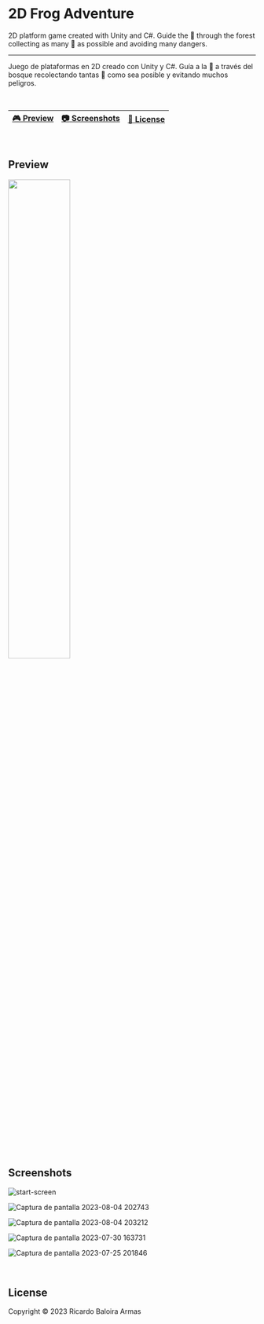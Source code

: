 # 2D Frog Adventure

2D platform game created with Unity and C#. 
Guide the 🐸 through the forest collecting as many 🍓 as possible and avoiding many dangers.

---------------------------------------------

Juego de plataformas en 2D creado con Unity y C#.
Guía a la 🐸 a través del bosque recolectando tantas 🍓 como sea posible y evitando muchos peligros.

<br>

| [🎮 Preview](#preview) | [:camera: Screenshots](#screenshots) | [🔖 License](#license) |
| --------------- | -------- | ----------- |

<br>

## Preview

[<img src="https://cdn.pixabay.com/photo/2019/06/25/12/59/click-here-4298145_1280.png" width="50%">](https://www.youtube.com/watch?v=y96_xUaDqOA&ab_channel=ilarioRaio "Preview 2D Frog Adventure")


<br>

## Screenshots

![start-screen](https://github.com/ricardobar96/2D-Frog-Adventure/assets/73242474/ae8dc44b-5b38-4f85-8ec0-ea19b3eb8fc0)


![Captura de pantalla 2023-08-04 202743](https://github.com/ricardobar96/2D-Frog-Adventure/assets/73242474/314b36f0-e630-4a60-9795-650fd930189c)


![Captura de pantalla 2023-08-04 203212](https://github.com/ricardobar96/2D-Frog-Adventure/assets/73242474/6de2754f-7e35-4152-a8c2-735cdf95752a)


![Captura de pantalla 2023-07-30 163731](https://github.com/ricardobar96/2D-Frog-Adventure/assets/73242474/ffcedc1c-6709-4c81-8425-59d80c4a9f47)


![Captura de pantalla 2023-07-25 201846](https://github.com/ricardobar96/2D-Frog-Adventure/assets/73242474/2ea5f9b9-3a30-49ae-8614-6f3eaf22f1d7)

<br>

## License
Copyright ©️ 2023 Ricardo Baloira Armas
